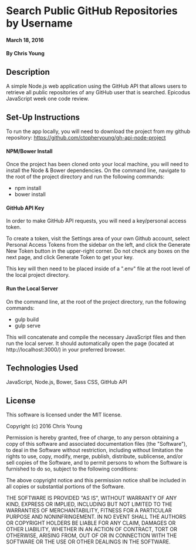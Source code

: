 # Search Public GitHub Repositories by Username

#### March 18, 2016

#### By Chris Young

## Description

A simple Node.js web application using the GitHub API that allows users to retrieve all public repositories of any GitHub user that is searched. Epicodus JavaScript week one code review.

## Set-Up Instructions

To run the app locally, you will need to download the project from my github repository: https://github.com/ctopheryoung/gh-api-node-project

#### NPM/Bower Install
Once the project has been cloned onto your local machine, you will need to install the Node & Bower dependencies. On the command line, navigate to the root of the project directory and run the following commands:
* npm install
* bower install

#### GitHub API Key
In order to make GitHub API requests, you will need a key/personal access token.

To create a token, visit the Settings area of your own Github account, select Personal Access Tokens from the sidebar on the left, and click the Generate New Token button in the upper-right corner. Do not check any boxes on the next page, and click Generate Token to get your key.

This key will then need to be placed inside of a ".env" file at the root level of the local project directory.

#### Run the Local Server
On the command line, at the root of the project directory, run the following commands:
* gulp build
* gulp serve

This will concatenate and compile the necessary JavaScript files and then run the local server. It should automatically open the page (located at http://localhost:3000/) in your preferred browser. 

## Technologies Used

JavaScript, Node.js, Bower, Sass CSS, GitHub API

## License

This software is licensed under the MIT license.

Copyright (c) 2016 Chris Young

Permission is hereby granted, free of charge, to any person obtaining a copy of this software and associated documentation files (the "Software"), to deal in the Software without restriction, including without limitation the rights to use, copy, modify, merge, publish, distribute, sublicense, and/or sell copies of the Software, and to permit persons to whom the Software is furnished to do so, subject to the following conditions:

The above copyright notice and this permission notice shall be included in all copies or substantial portions of the Software.

THE SOFTWARE IS PROVIDED "AS IS", WITHOUT WARRANTY OF ANY KIND, EXPRESS OR IMPLIED, INCLUDING BUT NOT LIMITED TO THE WARRANTIES OF MERCHANTABILITY, FITNESS FOR A PARTICULAR PURPOSE AND NONINFRINGEMENT. IN NO EVENT SHALL THE AUTHORS OR COPYRIGHT HOLDERS BE LIABLE FOR ANY CLAIM, DAMAGES OR OTHER LIABILITY, WHETHER IN AN ACTION OF CONTRACT, TORT OR OTHERWISE, ARISING FROM, OUT OF OR IN CONNECTION WITH THE SOFTWARE OR THE USE OR OTHER DEALINGS IN THE SOFTWARE.
